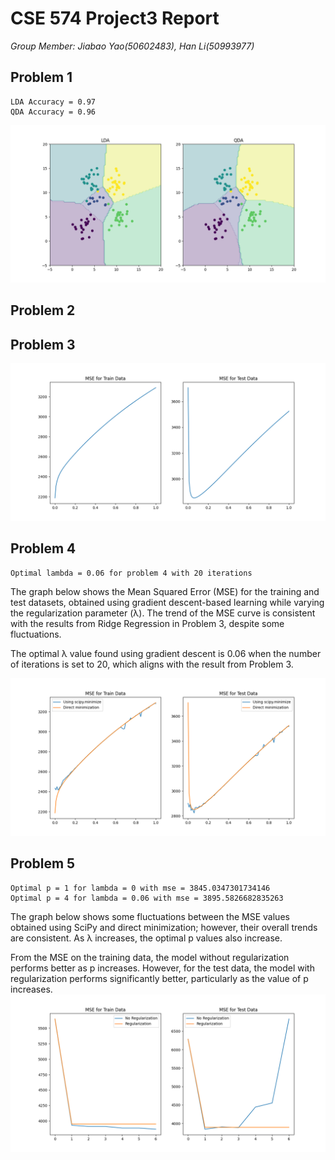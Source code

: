 # CSE 574 Project3 Report
*Group Member: Jiabao Yao(50602483), Han Li(50993977)*


## Problem 1
```
LDA Accuracy = 0.97
QDA Accuracy = 0.96
```
![](LDAvsQDA.png)
## Problem 2
## Problem 3
![](MSE_for_Ridge_Regression.png)
## Problem 4
```
Optimal lambda = 0.06 for problem 4 with 20 iterations
```
The graph below shows the Mean Squared Error (MSE) for the training and test datasets, obtained using gradient descent-based learning while varying the regularization parameter (λ). The trend of the MSE curve is consistent with the results from Ridge Regression in Problem 3, despite some fluctuations.

The optimal λ value found using gradient descent is 0.06 when the number of iterations is set to 20, which aligns with the result from Problem 3.

![](MSE_for_GD_and_RR.png)
## Problem 5
```
Optimal p = 1 for lambda = 0 with mse = 3845.0347301734146
Optimal p = 4 for lambda = 0.06 with mse = 3895.5826682835263
```

The graph below shows some fluctuations between the MSE values obtained using SciPy and direct minimization; however, their overall trends are consistent. As λ increases, the optimal p values also increase.

From the MSE on the training data, the model without regularization performs better as p increases. However, for the test data, the model with regularization performs significantly better, particularly as the value of p increases.
![](Non_linear_regression.png)

